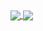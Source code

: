 <a href="https://github.com/vaibhavk039/github-readme-stats">
  <img align="center" src="https://github-readme-stats.vercel.app/api/pin/?username=vaibhavk039&repo=github-readme-stats" />
</a>
<a href="https://github.com/vaibhavk039/convoychat">
  <img align="center" src="https://github-readme-stats.vercel.app/api/pin/?username=vaibhavk039&repo=convoychat" />
</a>
